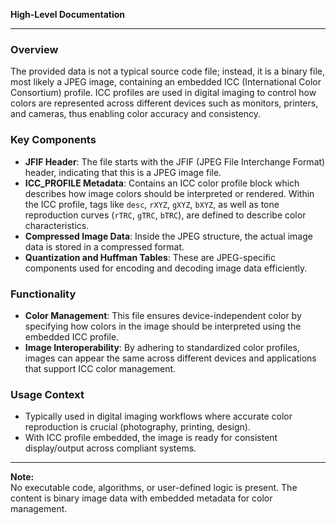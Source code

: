 **High-Level Documentation**

---

### Overview

The provided data is not a typical source code file; instead, it is a binary file, most likely a JPEG image, containing an embedded ICC (International Color Consortium) profile. ICC profiles are used in digital imaging to control how colors are represented across different devices such as monitors, printers, and cameras, thus enabling color accuracy and consistency.

### Key Components

- **JFIF Header**: The file starts with the JFIF (JPEG File Interchange Format) header, indicating that this is a JPEG image file.
- **ICC_PROFILE Metadata**: Contains an ICC color profile block which describes how image colors should be interpreted or rendered. Within the ICC profile, tags like `desc`, `rXYZ`, `gXYZ`, `bXYZ`, as well as tone reproduction curves (`rTRC`, `gTRC`, `bTRC`), are defined to describe color characteristics.
- **Compressed Image Data**: Inside the JPEG structure, the actual image data is stored in a compressed format.
- **Quantization and Huffman Tables**: These are JPEG-specific components used for encoding and decoding image data efficiently.

### Functionality

- **Color Management**: This file ensures device-independent color by specifying how colors in the image should be interpreted using the embedded ICC profile.
- **Image Interoperability**: By adhering to standardized color profiles, images can appear the same across different devices and applications that support ICC color management.

### Usage Context

- Typically used in digital imaging workflows where accurate color reproduction is crucial (photography, printing, design).
- With ICC profile embedded, the image is ready for consistent display/output across compliant systems.

---

**Note:**  
No executable code, algorithms, or user-defined logic is present. The content is binary image data with embedded metadata for color management.